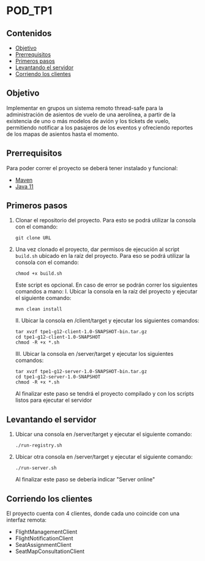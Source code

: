 # POD_TP1

## Contenidos
- [Objetivo](#objetivo)
- [Prerrequisitos](#prerrequisitos)
- [Primeros pasos](#primeros-pasos)
- [Levantando el servidor](#levantando-el-servidor)
- [Corriendo los clientes](#corriendo-los-clientes)

## Objetivo
Implementar en grupos un sistema remoto thread-safe para la administración de asientos de vuelo de una aerolínea, a partir de la existencia de uno o más modelos de avión y los tickets de vuelo, permitiendo notificar a los pasajeros de los eventos y ofreciendo reportes de los mapas de asientos hasta el momento.

## Prerrequisitos
Para poder correr el proyecto se deberá tener instalado y funcional:
- [Maven](https://maven.apache.org/install.html)
- [Java 11](https://www.java.com/en/download/help/download_options.html)

## Primeros pasos
1. Clonar el repositorio del proyecto. Para esto se podrá utilizar la consola con el comando:
    ```
    git clone URL
    ```
2. Una vez clonado el proyecto, dar permisos de ejecución al script `build.sh` ubicado en la raíz del proyecto. Para eso se podrá utilizar la consola con el comando:
    ```
    chmod +x build.sh
    ```
    Este script es opcional. En caso de error se podrán correr los siguientes comandos a mano:
    I. Ubicar la consola en la raíz del proyecto y ejecutar el siguiente comando:
    ```
    mvn clean install
    ```
    II. Ubicar la consola en /client/target y ejecutar los siguientes comandos:
    ```
    tar xvzf tpe1-g12-client-1.0-SNAPSHOT-bin.tar.gz
    cd tpe1-g12-client-1.0-SNAPSHOT
    chmod -R +x *.sh
    ```
    III. Ubicar la consola en /server/target y ejecutar los siguientes comandos:
    ```
    tar xvzf tpe1-g12-server-1.0-SNAPSHOT-bin.tar.gz
    cd tpe1-g12-server-1.0-SNAPSHOT
    chmod -R +x *.sh
    ```
    Al finalizar este paso se tendrá el proyecto compilado y con los scripts listos para ejecutar el servidor

## Levantando el servidor
1. Ubicar una consola en /server/target y ejecutar el siguiente comando:
    ```
    ./run-registry.sh
    ```
2. Ubicar otra consola en /server/target y ejecutar el siguiente comando:
    ```
    ./run-server.sh
    ```
    Al finalizar este paso se debería indicar "Server online"

## Corriendo los clientes
El proyecto cuenta con 4 clientes, donde cada uno coincide con una interfaz remota:
- FlightManagementClient
- FlightNotificationClient
- SeatAssignmentClient
- SeatMapConsultationClient